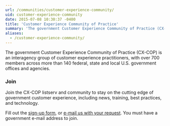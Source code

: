 ```yaml
---
url: /communities/customer-experience-community/
uid: customer-experience-community
date: 2015-07-08 10:30:37 -0400
title: 'Customer Experience Community of Practice'
summary: 'The government Customer Experience Community of Practice (CX-COP) is an interagency group of customer experience practitioners, with over 700 members across more than 140 federal, state and local U.S. government offices and agencies.'
aliases:
  - /customer-experience-community/
---
```


The government Customer Experience Community of Practice (CX-COP) is an interagency group of customer experience practitioners, with over 700 members across more than 140 federal, state and local U.S. government offices and agencies.

### Join

Join the CX-COP listserv and community to stay on the cutting edge of government customer experience, including news, training, best practices, and technology.

Fill out the [sign-up form](https://docs.google.com/a/gsa.gov/forms/d/1hzJbZChUg2TRLi_MiC4nAbB-HKUOerBF2kL0qO38fPo/viewform), or [e-mail us with your request](mailto:annabel.berman@gsa.gov?subject=Subscribe%20to%20CX-COP). You must have a government e-mail address to join.
